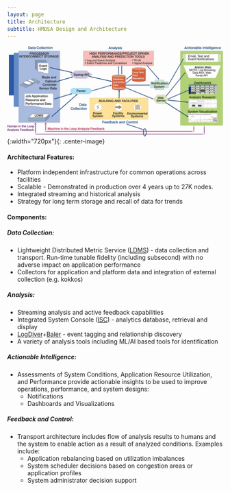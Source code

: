 ```yaml
---
layout: page
title: Architecture
subtitle: HMDSA Design and Architecture
---
```

![Image of HMDSA arch](resources/figs/hmdsa-arch.jpg){:width="720px"}{: .center-image}
#### Architectural Features: ####
* Platform independent infrastructure for common operations across facilities
* Scalable - Demonstrated in production over 4 years up to 27K nodes.
* Integrated streaming and historical analysis
* Strategy for long term storage and recall of data for trends

#### Components: ####
##### Data Collection: #####
* Lightweight Distributed Metric Service ([LDMS](./tools/ldms.md)) - data collection and transport. Run-time tunable fidelity (including subsecond) with no adverse  impact on application performance
* Collectors for application and platform data and integration of external collection (e.g. kokkos)

##### Analysis: #####
* Streaming analysis and active feedback capabilities
* Integrated System Console ([ISC](./tools/ISC.md)) - analytics database, retrieval and display
* [LogDiver](./tools/LogDiver.md)+[Baler](./tools/baler.md) - event tagging and relationship discovery
* A variety of analysis tools including ML/AI based tools for identification

##### Actionable Intelligence: #####
* Assessments of System Conditions, Application Resource Utilization, and Performance provide actionable insights to be used to improve operations, performance, and system designs:
  * Notifications
  * Dashboards and Visualizations

##### Feedback and Control: #####
* Transport architecture includes flow of analysis results to humans and the system to enable action as a result of analyzed conditions. Examples include:
  * Application rebalancing based on utilization imbalances
  * System scheduler decisions based on congestion areas or application profiles
  * System administrator decision support



